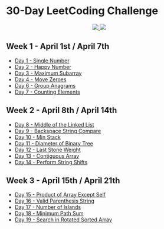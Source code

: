 # 30-Day LeetCoding Challenge
<p align="center">
    <a href="https://github.com/giackserva/leetcoding-challenge" alt="Completed">
        <img src="https://img.shields.io/badge/completed-18%2F19-yellow" />
    </a>
    <a href="https://leetcode.com/explore/challenge/card/30-day-leetcoding-challenge" alt="Completed">
        <img src="https://img.shields.io/badge/pusblished-19%2F31-success" />
    </a>
</p>

## Week 1 - April 1st / April 7th
* [Day 1 - Single Number](week1/01-single-number/main.cpp)
* [Day 2 - Happy Number](week1/02-happy-number/main.cpp)
* [Day 3 - Maximum Subarray](week1/03-maximum-subarray/main.cpp)
* [Day 4 - Move Zeroes](week1/04-move-zeroes/main.cpp)
* [Day 6 - Group Anagrams](week1/06-group-anagrams/main.cpp)
* [Day 7 - Counting Elements](week1/07-counting-elements/main.cpp)

## Week 2 - April 8th / April 14th
* [Day 8 - Middle of the Linked List](week2/08-middle-of-the-linked-list/main.cpp)
* [Day 9 - Backspace String Compare](week2/09-backspace-string-compare/main.cpp)
* [Day 10 - Min Stack](week2/10-min-stack/main.cpp)
* [Day 11 - Diameter of Binary Tree](week2/11-diameter-of-binary-tree/main.cpp)
* [Day 12 - Last Stone Weight](week2/12-last-stone-weight/main.cpp)
* [Day 13 - Contiguous Array](week2/13-contiguous-array/main.cpp)
* [Day 14 - Perform String Shifts](week2/14-perform-string-shifts/main.cpp)

## Week 3 - April 15th / April 21th
* [Day 15 - Product of Array Except Self](week3/15-product-of-array-except-self/main.cpp)
* [Day 16 - Valid Parenthesis String](week3/16-valid-parenthesis-string/main.cpp)
* [Day 17 - Number of Islands](week3/17-number-of-islands/main.cpp)
* [Day 18 - Minimum Path Sum](week3/18-minimum-path-sum/main.cpp)
* [Day 19 - Search in Rotated Sorted Array](week3/19-search-in-a-rotated-sorted-array/main.cpp)
